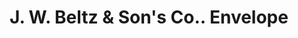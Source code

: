 ---
doi: 10.7916/D8D238S6
date_other: '1909'
date_other_textual: '1909'
form: printed ephemera
genre:
- Envelopes
name:
- J. W. Beltz & Son's Co.
object_in_context_url: https://biggert.cul.columbia.edu/items/view/ave_biggert_01627
subject_hierarchical_geographic:
- Wheeling, West Virginia, United States
subject_name:
- J. W. Beltz & Son's Co.
title: J. W. Beltz & Son's Co.. Envelope
sort_title: J. W. Beltz & Son's Co.. Envelope
call_number: ave_biggert_01627
coordinates:
- 40.07027777777778,-80.69861111111112
pid: ave_biggert_01627
identifiers: ave_biggert_01627
thumbnail: https://derivativo-1.library.columbia.edu/iiif/2/ldpd:343975/full/!256,256/0/native.jpg
permalink: "/biggert/ave_biggert_01627/"
layout: iiif-image-page
---
